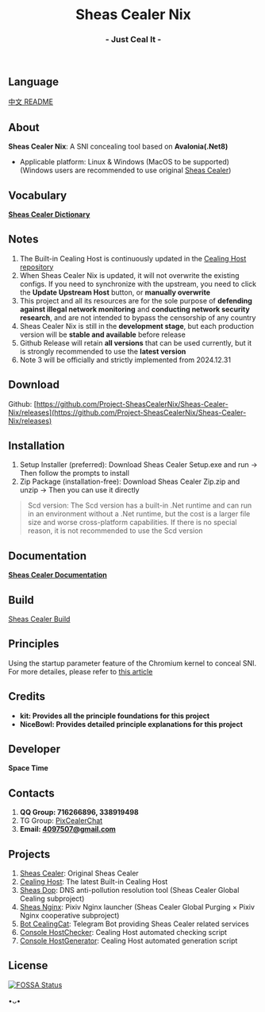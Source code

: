 <h1 align="center">Sheas Cealer Nix</h1>
<h3 align="center">- Just Ceal It -</h3>
</br>

## Language
[中文 README](README.md)

## About
**Sheas Cealer Nix**: A SNI concealing tool based on **Avalonia(.Net8)**

* Applicable platform: Linux & Windows (MacOS to be supported) (Windows users are recommended to use original [Sheas Cealer](https://github.com/SpaceTimee/Sheas-Cealer))

## Vocabulary
**[Sheas Cealer Dictionary](https://github.com/SpaceTimee/Sheas-Cealer/wiki/Sheas-Cealer-Dictionary)**

## Notes
1. The Built-in Cealing Host is continuously updated in the [Cealing Host repository](https://github.com/SpaceTimee/Cealing-Host)
2. When Sheas Cealer Nix is updated, it will not overwrite the existing configs. If you need to synchronize with the upstream, you need to click the **Update Upstream Host** button, or **manually overwrite**
3. This project and all its resources are for the sole purpose of **defending against illegal network monitoring** and **conducting network security research**, and are not intended to bypass the censorship of any country
4. Sheas Cealer Nix is still in the **development stage**, but each production version will be **stable and available** before release
5. Github Release will retain **all versions** that can be used currently, but it is strongly recommended to use the **latest version**
6. Note 3 will be officially and strictly implemented from 2024.12.31

## Download
Github: [https://github.com/Project-SheasCealerNix/Sheas-Cealer-Nix/releases](https://github.com/Project-SheasCealerNix/Sheas-Cealer-Nix/releases)

## Installation
1. Setup Installer (preferred): Download Sheas Cealer Setup.exe and run -> Then follow the prompts to install
2. Zip Package (installation-free): Download Sheas Cealer Zip.zip and unzip -> Then you can use it directly

> Scd version: The Scd version has a built-in .Net runtime and can run in an environment without a .Net runtime, but the cost is a larger file size and worse cross-platform capabilities. If there is no special reason, it is not recommended to use the Scd version

## Documentation
**[Sheas Cealer Documentation](https://github.com/SpaceTimee/Sheas-Cealer/wiki/Sheas-Cealer-Documentation)**

## Build
[Sheas Cealer Build](https://github.com/SpaceTimee/Sheas-Cealer/wiki/Sheas-Cealer-Build)

## Principles
Using the startup parameter feature of the Chromium kernel to conceal SNI. For more detailes, please refer to [this article](https://nicebowl.fun/24_8)

## Credits
* **kit: Provides all the principle foundations for this project**
* **NiceBowl: Provides detailed principle explanations for this project**

## Developer
**Space Time**

## Contacts
1. **QQ Group: 716266896, 338919498**
2. TG Group: [PixCealerChat](https://t.me/PixCealerChat)
3. **Email: 4097507@gmail.com**

## Projects
1. [Sheas Cealer](https://github.com/SpaceTimee/Sheas-Cealer): Original Sheas Cealer
2. [Cealing Host](https://github.com/SpaceTimee/Cealing-Host): The latest Built-in Cealing Host
3. [Sheas Dop](https://github.com/SpaceTimee/Sheas-Dop): DNS anti-pollution resolution tool (Sheas Cealer Global Cealing subproject)
4. [Sheas Nginx](https://github.com/SpaceTimee/Sheas-Nginx): Pixiv Nginx launcher (Sheas Cealer Global Purging × Pixiv Nginx cooperative subproject)
5. [Bot CealingCat](https://github.com/SpaceTimee/Bot-CealingCat): Telegram Bot providing Sheas Cealer related services
6. [Console HostChecker](https://github.com/SpaceTimee/Console-HostChecker): Cealing Host automated checking script
7. [Console HostGenerator](https://github.com/SpaceTimee/Console-HostGenerator): Cealing Host automated generation script

## License
[![FOSSA Status](https://app.fossa.com/api/projects/git%2Bgithub.com%2FSpaceTimee%2FSheas-Cealer.svg?type=large)](https://app.fossa.com/projects/git%2Bgithub.com%2FSpaceTimee%2FSheas-Cealer?ref=badge_large)

•ᴗ•
